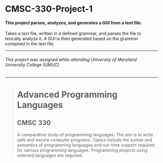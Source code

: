 # CMSC-330-Project-1
#### This project parses, analyzes, and generates a GUI from a text file.

Takes a text file, written in a defined grammar, and parses the file to lexically analyze it. A GUI is then generated based on the grammer contained in the text file.

---
###### This project was assigned while attending University of Maryland University College (UMUC)
---

><h1>Advanced Programming Languages</h1>
><h2>CMSC 330</h2>
><p>A comparative study of programming languages. The aim is to write safe and secure computer programs. Topics include the syntax and semantics of programming languages and run-time support required for various programming languages. Programming projects using selected languages are required.</p>
